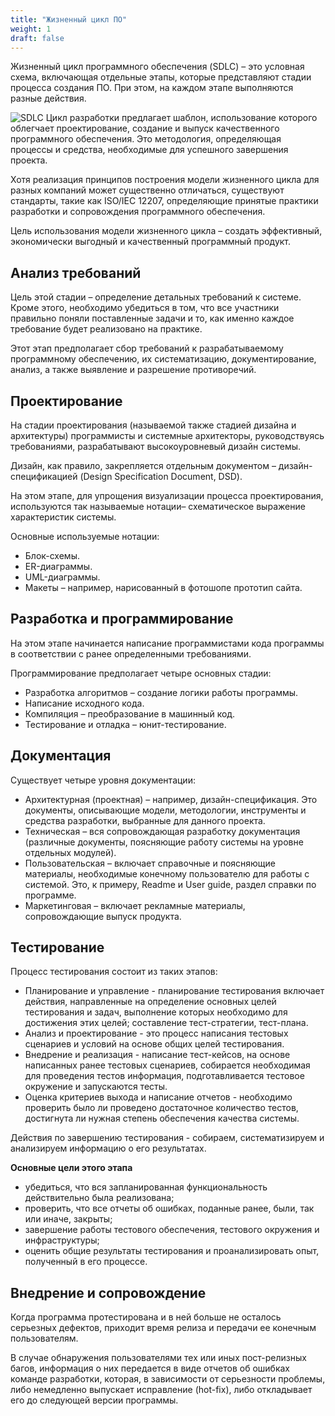 ```yaml
---
title: "Жизненный цикл ПО"
weight: 1
draft: false
---
```


Жизненный цикл программного обеспечения (SDLC) – это условная схема, включающая отдельные этапы, которые представляют стадии процесса создания ПО. При этом, на каждом этапе выполняются разные действия.

![SDLC](/static/images/methodology/sdlc-schema.png)
Цикл разработки предлагает шаблон, использование которого облегчает проектирование, создание и выпуск качественного программного обеспечения. Это методология, определяющая процессы и средства, необходимые для успешного завершения проекта.

Хотя реализация принципов построения модели жизненного цикла для разных компаний может существенно отличаться, существуют стандарты, такие как ISO/IEC 12207, определяющие принятые практики разработки и сопровождения программного обеспечения.

Цель использования модели жизненного цикла – создать эффективный, экономически выгодный и качественный программный продукт.

## Анализ требований
Цель этой стадии – определение детальных требований к системе. Кроме этого, необходимо убедиться в том, что все участники правильно поняли поставленные задачи и то, как именно каждое требование будет реализовано на практике.

Этот этап предполагает сбор требований к разрабатываемому программному обеспечению, их систематизацию, документирование, анализ, а также выявление и разрешение противоречий.

## Проектирование
На стадии проектирования (называемой также стадией дизайна и архитектуры) программисты и системные архитекторы, руководствуясь требованиями, разрабатывают высокоуровневый дизайн системы.

Дизайн, как правило, закрепляется отдельным документом – дизайн-спецификацией (Design Specification Document, DSD).

На этом этапе, для упрощения визуализации процесса проектирования, используются так называемые нотации– схематическое выражение характеристик системы.

Основные используемые нотации:
* Блок-схемы.
* ER-диаграммы.
* UML-диаграммы.
* Макеты – например, нарисованный в фотошопе прототип сайта.

## Разработка и программирование
На этом этапе начинается написание программистами кода программы в соответствии с ранее определенными требованиями.

Программирование предполагает четыре основных стадии:
* Разработка алгоритмов – создание логики работы программы.
* Написание исходного кода.
* Компиляция – преобразование в машинный код.
* Тестирование и отладка – юнит-тестирование.

## Документация
Существует четыре уровня документации:
* Архитектурная (проектная) – например, дизайн-спецификация. Это документы, описывающие модели, методологии, инструменты и средства разработки, выбранные для данного проекта.
* Техническая – вся сопровождающая разработку документация (различные документы, поясняющие работу системы на уровне отдельных модулей).
* Пользовательская – включает справочные и поясняющие материалы, необходимые конечному пользователю для работы с системой. Это, к примеру, Readme и User guide, раздел справки по программе.
* Маркетинговая – включает рекламные материалы, сопровождающие выпуск продукта.

## Тестирование
Процесс тестирования состоит из таких этапов:
* Планирование и управление - планирование тестирования включает действия, направленные на определение основных целей тестирования и задач, выполнение которых необходимо для достижения этих целей; составление тест-стратегии, тест-плана.
* Анализ и проектирование - это процесс написания тестовых сценариев и условий на основе общих целей тестирования.
* Внедрение и реализация - написание тест-кейсов, на основе написанных ранее тестовых сценариев, собирается необходимая для проведения тестов информация, подготавливается тестовое окружение и запускаются тесты.
* Оценка критериев выхода и написание отчетов - необходимо проверить было ли проведено достаточное количество тестов, достигнута ли нужная степень обеспечения качества системы.

Действия по завершению тестирования - собираем, систематизируем и анализируем информацию о его результатах.

**Основные цели этого этапа**
* убедиться, что вся запланированная функциональность действительно была реализована;
* проверить, что все отчеты об ошибках, поданные ранее, были, так или иначе, закрыты;
* завершение работы тестового обеспечения, тестового окружения и инфраструктуры;
* оценить общие результаты тестирования и проанализировать опыт, полученный в его процессе.

## Внедрение и сопровождение
Когда программа протестирована и в ней больше не осталось серьезных дефектов, приходит время релиза и передачи ее конечным пользователям.

В случае обнаружения пользователями тех или иных пост-релизных багов, информация о них передается в виде отчетов об ошибках команде разработки, которая, в зависимости от серьезности проблемы, либо немедленно выпускает исправление (hot-fix), либо откладывает его до следующей версии программы.